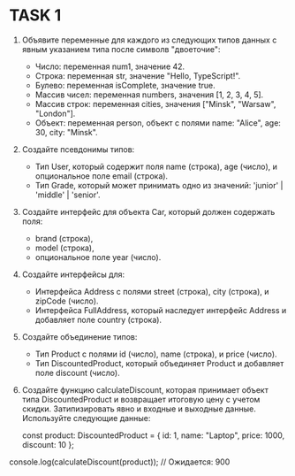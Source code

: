 # TASK 1

1. Объявите переменные для каждого из следующих типов данных с явным указанием типа после символв "двоеточие":
    - Число: переменная num1, значение 42.
    - Строка: переменная str, значение "Hello, TypeScript!".
    - Булево: переменная isComplete, значение true.
    - Массив чисел: переменная numbers, значения [1, 2, 3, 4, 5].
    - Массив строк: переменная cities, значения ["Minsk", "Warsaw", "London"].
    - Объект: переменная person, объект с полями name: "Alice", age: 30, city: "Minsk".

2. Создайте псевдонимы типов:
    - Тип User, который содержит поля name (строка), age (число), и опциональное поле email (строка).
    - Тип Grade, который может принимать одно из значений: 'junior' | 'middle' | 'senior'.

3. Создайте интерфейс для объекта Car, который должен содержать поля:
    - brand (строка),
    - model (строка),
    - опциональное поле year (число).

4. Создайте интерфейсы для:
    - Интерфейса Address с полями street (строка), city (строка), и zipCode (число).
    - Интерфейса FullAddress, который наследует интерфейс Address и добавляет поле country (строка).
  
5. Создайте объединение типов:
    - Тип Product с полями id (число), name (строка), и price (число).
    - Тип DiscountedProduct, который объединяет Product и добавляет поле discount (число).

6. Создайте функцию calculateDiscount, которая принимает объект типа DiscountedProduct и возвращает итоговую цену с учетом скидки. 
   Затипизировать явно и входные и выходные данные. Используйте следующие данные:

   const product: DiscountedProduct = {
    id: 1,
    name: "Laptop",
    price: 1000,
    discount: 10
  };

  console.log(calculateDiscount(product)); // Ожидается: 900
